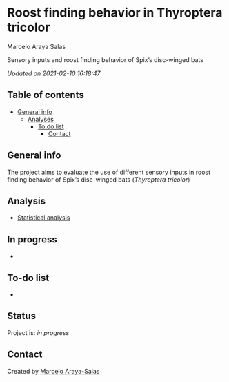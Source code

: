 Roost finding behavior in Thyroptera tricolor
================
Marcelo Araya Salas

<!-- Short Description  -->

Sensory inputs and roost finding behavior of Spix’s disc-winged bats

*Updated on 2021-02-10 16:18:47*

<!-- README.md is generated from README.Rmd. Please edit that file -->

## Table of contents

  - [General info](#general-info)
      - [Analyses](#Analyses)
          - [To do list](#to-do-list)
              - [Contact](#contact)

## General info

The project aims to evaluate the use of different sensory inputs in
roost finding behavior of Spix’s disc-winged bats (*Thyroptera
tricolor*)

## Analysis

  - [Statistical analysis](https://rpubs.com/marcelo-araya-salas/724192)

## In progress

  - 
## To-do list

  - 
## Status

Project is: *in progress*

## Contact

Created by [Marcelo Araya-Salas](marceloarayasalas.weebly.com/)
